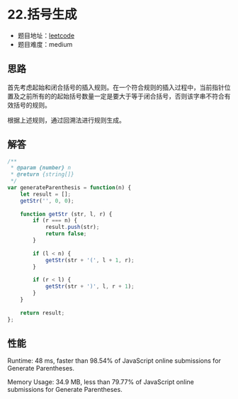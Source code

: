 # 22.括号生成

+ 题目地址：[leetcode](https://leetcode-cn.com/problems/generate-parentheses/)
+ 题目难度：medium

## 思路

首先考虑起始和闭合括号的插入规则。在一个符合规则的插入过程中，当前指针位置及之前所有的的起始括号数量一定是要大于等于闭合括号，否则该字串不符合有效括号的规则。

根据上述规则，通过回溯法进行规则生成。

## 解答

```js
/**
 * @param {number} n
 * @return {string[]}
 */
var generateParenthesis = function(n) {
    let result = [];
    getStr('', 0, 0);
    
    function getStr (str, l, r) {
        if (r === n) {
            result.push(str);
            return false;
        }
        
        if (l < n) {
            getStr(str + '(', l + 1, r);
        }
        
        if (r < l) {
            getStr(str + ')', l, r + 1);
        }
    }
    
    return result;
};
```

## 性能

Runtime: 48 ms, faster than 98.54% of JavaScript online submissions for Generate Parentheses.

Memory Usage: 34.9 MB, less than 79.77% of JavaScript online submissions for Generate Parentheses.